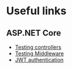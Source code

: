 # Useful links

## ASP.NET Core 
- [Testing controllers](https://github.com/aspnet/Docs/tree/master/aspnetcore/mvc/controllers/testing/sample/TestingControllersSample)
- [Testing Middleware](https://github.com/Perkovsky/xUnit-integration-test-Middleware/tree/master/xunit-integration/test/CustomMiddleware.Tests)
- [JWT authentication](https://github.com/aspnet/Security/tree/dev/src/Microsoft.AspNetCore.Authentication.JwtBearer)

